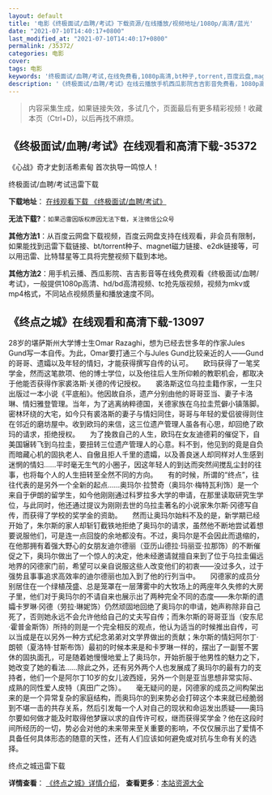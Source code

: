 ```yaml
---
layout: default
title: '电影《终极面试/血聘/考试》下载资源/在线播放/视频地址/1080p/高清/蓝光'
date: "2021-07-10T14:40:17+0800"
last_modified_at: "2021-07-10T14:40:17+0800"
permalink: /35372/
categories: 电影
cover:
tags: 电影
keywords: '终极面试/血聘/考试,在线免费看,1080p高清,bt种子,torrent,百度云盘,magnet,磁力链,迅雷下载资源'
description: '《终极面试/血聘/考试》在线云播放手机西瓜影院吉吉影音免费看，1080p高清bd/hd未删减完整版和tc抢先枪版，mkv/mp4格式，附带bt/torrent种子、magnet/磁力链、百度云盘、网盘资源迅雷下载链接'
---
```


>内容采集生成，如果链接失效，多试几个，页面最后有更多精彩视频！收藏本页（Ctrl+D)，以后再找不麻烦。


## 《终极面试/血聘/考试》在线观看和高清下载-35372

《心战》奇才史釗活希素甸 首次执导一鸣惊人！


终极面试/血聘/考试迅雷下载

**下载地址**： [在线观看下载 《终极面试/血聘/考试》](https://www.993dy.com//vod-detail-id-13603.html) 


**无法下载?**：`如果迅雷因版权原因无法下载，关注微信公众号 `

**其他方法1**：从百度云网盘下载视频，百度云网盘支持在线观看，非会员有限制，如果能找到迅雷下载链接、bt/torrent种子、magnet磁力链接、e2dk链接等，可以用迅雷、比特彗星等工具将完整视频下载到本地。

**其他方法2**：用手机云播、西瓜影院、吉吉影音等在线免费观看《终极面试/血聘/考试》，一般提供1080p高清、hd/bd高清视频、tc抢先版视频，视频为mkv或mp4格式，不同站点视频质量和播放速度不同。


## 《终点之城》在线观看和高清下载-13097

28岁的堪萨斯州大学博士生Omar Razaghi，想为已经去世多年的作家Jules Gund写一本自传。为此，Omar要打通三个与Jules Gund比较亲近的人——Gund的哥哥、遗孀以及年轻的情妇，才能获得撰写自传的认可。　　欧玛获得了一笔奖学金，然而这笔款项、他的博士学位，以及他往后人生所仰赖的教职机会，都取决于他能否获得作家裘洛斯·关德的传记授权。　　裘洛斯这位乌拉圭籍作家，一生只出版过一本小说《平底船》。他因故自杀，遗产分别由他的哥哥亚当、妻子卡洛琳、情妇雅登管理。当年，为了逃离纳粹德国，关德家族在乌拉圭荒僻小镇落脚。密林环绕的大宅，如今只有裘洛斯的妻子与情妇同住，哥哥与年轻的爱侣彼得则住在邻近的磨坊屋中。收到欧玛的来信，这三位遗产管理人虽各有心思，却回绝了欧玛的请求，拒绝授权。　　为了挽救自己的人生，欧玛在女友迪德莉的催促下，自美国辗转飞到乌拉圭，要扭转三位遗产管理人的心意。料不到，他见到的竟是自负而暗藏心机的固执老人、自傲且拒人千里的遗孀，以及善良迷人却同样对人生感到迷惘的情妇……平时毫无生气的小圈子，因这年轻人的到达而突然间搅乱尘封的往事，也将每个人的人生扭转至全然不同的方向。　　有的时候，所谓的“终点”，往往代表的是另外一个全新的起点……奥玛尔·拉赞奇（奥玛尔·梅特瓦利饰）是一个来自于伊朗的留学生，如今他刚刚通过科罗拉多大学的申请，在那里读取研究生学位，与此同时，他还通过提议为刚刚去世的乌拉圭著名的小说家朱尔斯·冈德写自传，而获得了学校的奖学金的资助。　　然而让奥玛尔始料不及的是，新学期已经开始了，朱尔斯的家人却斩钉截铁地拒绝了奥玛尔的请求，虽然他不断地尝试着想要说服他们，可是连一点回旋的余地都没有。不过，奥玛尔是不会因此而退缩的，在他那拥有着强大野心的女朋友迪尔德丽（亚历山德拉·玛丽亚·拉那饰）的不断催促之下，奥玛尔做出了一个惊人的决定，他未经邀请就擅自来到了位于乌拉圭偏远地界的冈德家门前，希望可以亲自说服这些人改变他们的初衷——没过多久，过于强势且事事追求高效率的迪尔德丽也加入到了他的行列当中。　　冈德家的成员分别居住在一个绿植茂盛、总是笼罩在一层薄雾中的大牧场上的两座年久失修的大房子里，他们对于奥玛尔的不请自来也展示出了两种完全不同的态度——朱尔斯的遗孀卡罗琳·冈德（劳拉·琳妮饰）仍然顽固地回绝了奥玛尔的申请，她声称除非自己死了，否则她永远不会允许他给自己的丈夫写自传；而朱尔斯的哥哥亚当（安东尼·霍普金斯饰）所持的则是一个完全相反的观点，他认为适当的时候推出自传，可以当成是在以另外一种方式纪念弟弟对文学界做出的贡献；朱尔斯的情妇阿尔丁·朗顿（夏洛特·甘斯布饰）最初的时候本来是和卡罗琳一样的，摆出了一副誓不罢休的固执面孔，可是随着她慢慢地爱上了奥玛尔，开始折服于他男性的魅力之下，她改变了她的看法……除此之外，还有另外两个人也发展成了奥玛尔的最有力的支持者，他们一个是阿尔丁10岁的女儿波西娅，另外一个则是亚当思想非常实际、成熟的同性爱人皮特（真田广之饰）。　　毫无疑问的是，冈德家的成员之间构架出来的是一个异常复杂的家庭结构，而奥玛尔的到来势必会打碎这个本来就已经脆弱到不堪一击的共存关系，然后引发每一个人对自己的现状和命运发出质疑——奥玛尔要如何做才能及时取得他梦寐以求的自传许可权，继而获得奖学金？他在这段时间所经历的一切，势必会对他的未来带来至关重要的影响，不仅仅展示出了爱情不具备任何具体形态的随意的天性，还有人们应该如何避免或对抗与生命有关的选择。


终点之城迅雷下载

**详情查看**： [《终点之城》详情介绍](/movie/13097/)， **查看更多**：[本站资源大全](/movie/t/all/)

